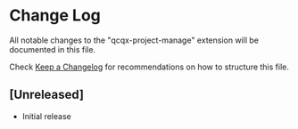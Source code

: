 # Change Log

All notable changes to the "qcqx-project-manage" extension will be documented in this file.

Check [Keep a Changelog](http://keepachangelog.com/) for recommendations on how to structure this file.

## [Unreleased]

- Initial release